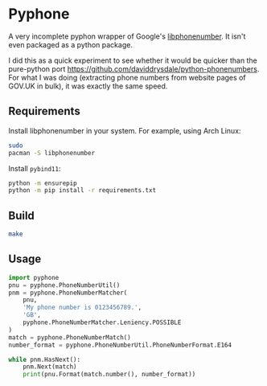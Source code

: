 # Pyphone

A very incomplete pyphon wrapper of Google's
[libphonenumber](https://github.com/google/libphonenumber/).  It isn't even
packaged as a python package.

I did this as a quick experiment to see whether it would be quicker than the
pure-python port https://github.com/daviddrysdale/python-phonenumbers.  For what
I was doing (extracting phone numbers from website pages of GOV.UK in bulk), it
was exactly the same speed.

## Requirements

Install libphonenumber in your system.  For example, using Arch Linux:

```sh
sudo
pacman -S libphonenumber
```

Install `pybind11`:

```sh
python -m ensurepip
python -m pip install -r requirements.txt
```

## Build

```sh
make
```

## Usage

```py
import pyphone
pnu = pyphone.PhoneNumberUtil()
pnm = pyphone.PhoneNumberMatcher(
    pnu,
    'My phone number is 0123456789.',
    'GB',
    pyphone.PhoneNumberMatcher.Leniency.POSSIBLE
)
match = pyphone.PhoneNumberMatch()
number_format = pyphone.PhoneNumberUtil.PhoneNumberFormat.E164

while pnm.HasNext():
    pnm.Next(match)
    print(pnu.Format(match.number(), number_format))
```
